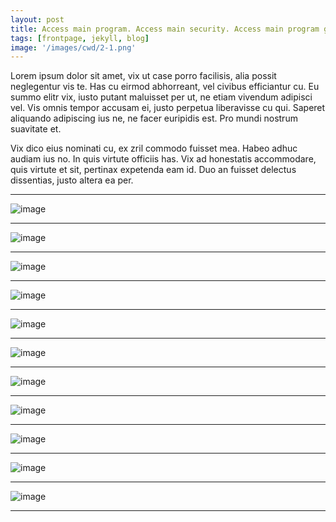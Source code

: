 ```yaml
---
layout: post
title: Access main program. Access main security. Access main program grid
tags: [frontpage, jekyll, blog]
image: '/images/cwd/2-1.png'
---
```


Lorem ipsum dolor sit amet, vix ut case porro facilisis, alia possit neglegentur vis te. Has cu eirmod abhorreant, vel civibus efficiantur cu. Eu summo elitr vix, iusto putant maluisset per ut, ne etiam vivendum adipisci vel. Vis omnis tempor accusam ei, justo perpetua liberavisse cu qui. Saperet aliquando adipiscing ius ne, ne facer euripidis est. Pro mundi nostrum suavitate et.

Vix dico eius nominati cu, ex zril commodo fuisset mea. Habeo adhuc audiam ius no. In quis virtute officiis has. Vix ad honestatis accommodare, quis virtute et sit, pertinax expetenda eam id. Duo an fuisset delectus dissentias, justo altera ea per.

---

![image](/images/cwd/2-2.png)

---

![image](/images/cwd/2-3.png)

---

![image](/images/cwd/2-4.png)

---

![image](/images/cwd/2-5.png)

---

![image](/images/cwd/2-6.png)

---

![image](/images/cwd/2-7.png)

---

![image](/images/cwd/2-8.png)

---

![image](/images/cwd/2-9.png)

---

![image](/images/cwd/2-10.png)

---

![image](/images/cwd/2-11.png)

---

![image](/images/cwd/2-12.png)

---
